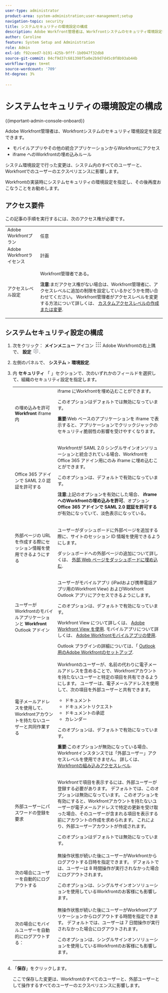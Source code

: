 ```yaml
---
user-type: administrator
product-area: system-administration;user-management;setup
navigation-topic: security
title: システムセキュリティの環境設定の構成
description: Adobe Workfront管理者は、Workfrontシステムのセキュリティ環境設定を設定できます。
author: Caroline
feature: System Setup and Administration
role: Admin
exl-id: f92ceed7-b191-425b-9fff-1b0947f32db8
source-git-commit: 04cf9d37c681398f5a0e2b9d7d45c0f8b93ab44b
workflow-type: tm+mt
source-wordcount: '709'
ht-degree: 3%

---
```


# システムセキュリティの環境設定の構成

<!--
DON'T DELETE, DRAFT OR HIDE THIS ARTICLE. IT IS LINKED TO THE PRODUCT, THROUGH THE CONTEXT SENSITIVE HELP LINKS.</p>
-->

{{important-admin-console-onboard}}

Adobe Workfront管理者は、Workfrontシステムのセキュリティ環境設定を設定できます。

* モバイルアプリやその他の統合アプリケーションからWorkfrontにアクセス
* iframe へのWorkfrontの埋め込みルール

システム環境設定で行った変更は、システム内のすべてのユーザーと、Workfrontでのユーザーのエクスペリエンスに影響します。

Workfrontの実装時にシステムセキュリティの環境設定を指定し、その後再度おこなうことをお勧めします。

## アクセス要件

この記事の手順を実行するには、次のアクセス権が必要です。

<table style="table-layout:auto"> 
 <col> 
 <col> 
 <tbody> 
  <tr> 
   <td role="rowheader">Adobe Workfrontプラン</td> 
   <td>任意</td> 
  </tr> 
  <tr> 
   <td role="rowheader">Adobe Workfrontライセンス</td> 
   <td>計画</td> 
  </tr> 
  <tr> 
   <td role="rowheader">アクセスレベル設定</td> 
   <td> <p>Workfront管理者である。</p> <p><b>注意</b>:まだアクセス権がない場合は、Workfront管理者に、アクセスレベルに追加の制限を設定しているかどうかを問い合わせてください。 Workfront管理者がアクセスレベルを変更する方法について詳しくは、 <a href="../../../administration-and-setup/add-users/configure-and-grant-access/create-modify-access-levels.md" class="MCXref xref">カスタムアクセスレベルの作成または変更</a>.</p> </td> 
  </tr> 
 </tbody> 
</table>

## システムセキュリティ設定の構成

1. 次をクリック： **メインメニュー** アイコン ![](assets/main-menu-icon.png) Adobe Workfrontの右上隅で、 **設定** ![](assets/gear-icon-settings.png).

1. 左側のパネルで、 **システム** > **環境設定**.

1. 内 **セキュリティ** 「 」セクションで、次のいずれかのフィールドを選択して、組織のセキュリティ設定を指定します。

   <table style="table-layout:auto"> 
    <col> 
    <col> 
    <tbody> 
     <tr> 
      <td role="rowheader"> <p>の埋め込みを許可 <strong>Workfront</strong> iframe 内</p> </td> 
      <td>iframe にWorkfrontを埋め込むことができます。<p>このオプションはデフォルトでは無効になっています。</p><p><b>重要</b>:Web ベースのアプリケーションを iframe で表示すると、アプリケーションでクリックジャックのセキュリティ脆弱性の影響を受けやすくなります。</p></td> 
     </tr> 
     <tr> 
      <td role="rowheader">Office 365 アドインで SAML 2.0 認証を許可する</td> 
      <td> <p>Workfrontが SAML 2.0 シングルサインオンソリューションと統合されている場合、Workfrontを Office 365 アドイン用にのみ iframe に埋め込むことができます。 </p> <p>このオプションは、デフォルトで有効になっています。</p> <p><b>注意</b>:上記のオプションを有効にした場合、 <strong>iframe へのWorkfrontの埋め込みを許可</strong>、オプション <strong>Office 365 アドインで SAML 2.0 認証を許可する</strong> が有効になっていて、淡色表示になっている。</p> </td> 
     </tr> 
     <tr> 
      <td role="rowheader">外部ページの URL を作成する際にセッション情報を使用できるようにする</td> 
      <td> <p>ユーザーがダッシュボードに外部ページを追加する際に、サイトのセッション ID 情報を使用できるようにします。</p> <p>ダッシュボードへの外部ページの追加について詳しくは、 <a href="../../../reports-and-dashboards/dashboards/creating-and-managing-dashboards/embed-external-web-page-dashboard.md" class="MCXref xref">外部 Web ページをダッシュボードに埋め込む</a>.</p> </td> 
     </tr> 
     <tr> 
      <td role="rowheader">ユーザーがWorkfrontのモバイルアプリケーションと <strong>Workfront</strong> Outlook アドイン</td> 
      <td> <p>ユーザーがモバイルアプリ (iPadおよび携帯電話アプリ用のWorkfront View) およびWorkfront Outlook アプリにアクセスできるようにします。</p> <p>このオプションは、デフォルトで有効になっています。 </p> <p>Workfront View について詳しくは、 <a href="../../../workfront-basics/mobile-apps/using-workfront-view/use-workfront-view.md" class="MCXref xref">Adobe Workfront View を使用</a>. モバイルアプリについて詳しくは、 <a href="../../../workfront-basics/mobile-apps/using-the-workfront-mobile-app/use-the-mobile-app.md" class="MCXref xref">Adobe Workfrontモバイルアプリの使用</a>.</p> <p>Outlook プラグインの詳細については、「 <a href="../../../workfront-integrations-and-apps/using-workfront-with-outlook/set-up-workfront-for-outlook.md" class="MCXref xref">Outlook 用のAdobe Workfrontのセットアップ</a>.</p> </td> 
     </tr> 
     <tr> 
      <td role="rowheader"> <p>電子メールアドレスを使用して、Workfrontアカウントを持たないユーザーと共同作業する</p> </td> 
      <td>Workfrontのユーザーが、名前の代わりに電子メールアドレスを含めることで、Workfrontアカウントを持たないユーザーと特定の項目を共有できるようにします。 ユーザーは、電子メールアドレスを使用して、次の項目を外部ユーザーと共有できます。
       <ul>
        <li>ドキュメント<br></li>
        <li>ドキュメントリクエスト<br></li>
        <li>ドキュメントの承認</li>
        <li>カレンダー</li>
       </ul><p>このオプションは、デフォルトで有効になっています。</p> <p><b>重要</b>:このオプションが無効になっている場合、Workfrontインスタンスでは「外部ユーザー」アクセスレベルを使用できません。 詳しくは、 <a href="../../../administration-and-setup/add-users/access-levels-and-object-permissions/default-access-levels-in-workfront.md" class="MCXref xref">Workfrontの組み込みアクセスレベル</a>.</p> </td> 
     </tr> 
     <tr> 
      <td role="rowheader">外部ユーザーにパスワードの登録を要求</td> 
      <td> <p>Workfrontで項目を表示するには、外部ユーザーが登録する必要があります。 デフォルトでは、このオプションは無効になっています。 このオプションを有効にすると、Workfrontアカウントを持たないユーザーが電子メールアドレスで特定の更新を受け取った場合、そのユーザーが含まれる項目を表示する前にアカウントの作成を求められます。 これにより、外部ユーザーアカウントが作成されます。</p> <p>このオプションはデフォルトでは無効になっています。</p> </td> 
     </tr> 
     <tr> 
      <td role="rowheader">次の場合にユーザーを自動的にログアウトする</td> 
      <td> 無操作状態が続いた後にユーザーがWorkfrontからログアウトする日時を指定できます。 デフォルトでは、ユーザーは 8 時間操作が実行されなかった場合にログアウトされます。 <p>このオプションは、シングルサインオンソリューションを使用しているWorkfrontのお客様にも影響します。</p> </td> 
     </tr> 
     <tr> 
      <td role="rowheader">次の場合にモバイルユーザーを自動的にログアウトする：  </td> 
      <td>無操作状態が続いた後にユーザーがWorkfrontアプリケーションからログアウトする時間を指定できます。 デフォルトでは、ユーザーは 7 日間操作が実行されなかった場合にログアウトされます。 <p>このオプションは、シングルサインオンソリューションを使用しているWorkfrontのお客様にも影響します。</p></td> 
     </tr> 
    </tbody> 
   </table>

1. 「**保存**」をクリックします。

   ここで保存した変更は、Workfrontのすべてのユーザーと、外部ユーザーとして操作するすべてのユーザーのエクスペリエンスに影響します。

